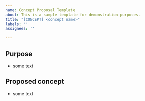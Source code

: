 ```yaml
---
name: Concept Proposal Template
about: This is a sample template for demonstration purposes.
title: "[CONCEPT] <concept name>"
labels: ''
assignees: ''

---
```


## Purpose

* some text

## Proposed concept

* some text

